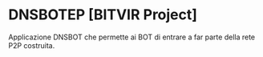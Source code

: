 # DNSBOTEP [BITVIR Project]
Applicazione DNSBOT che permette ai BOT di entrare a far parte della rete P2P costruita.

